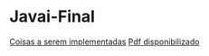 # Javai-Final

[Coisas a serem implementadas](roadmap.md)
[Pdf disponibilizado](MC322-Projeto.pdf)

